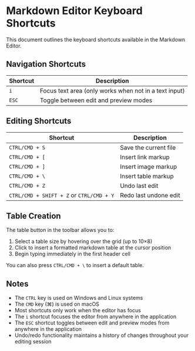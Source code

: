 # Markdown Editor Keyboard Shortcuts

This document outlines the keyboard shortcuts available in the Markdown Editor.

## Navigation Shortcuts

| Shortcut | Description                                           |
| -------- | ----------------------------------------------------- |
| `i`      | Focus text area (only works when not in a text input) |
| `ESC`    | Toggle between edit and preview modes                 |

## Editing Shortcuts

| Shortcut                                 | Description           |
| ---------------------------------------- | --------------------- |
| `CTRL/CMD + S`                           | Save the current file |
| `CTRL/CMD + [`                           | Insert link markup    |
| `CTRL/CMD + ]`                           | Insert image markup   |
| `CTRL/CMD + \`                           | Insert table markup   |
| `CTRL/CMD + Z`                           | Undo last edit        |
| `CTRL/CMD + SHIFT + Z` or `CTRL/CMD + Y` | Redo last undone edit |

## Table Creation

The table button in the toolbar allows you to:
1. Select a table size by hovering over the grid (up to 10×8)
2. Click to insert a formatted markdown table at the cursor position
3. Begin typing immediately in the first header cell

You can also press `CTRL/CMD + \` to insert a default table.

## Notes

- The `CTRL` key is used on Windows and Linux systems
- The `CMD` key (⌘) is used on macOS
- Most shortcuts only work when the editor has focus
- The `i` shortcut focuses the editor from anywhere in the application
- The `ESC` shortcut toggles between edit and preview modes from anywhere in the application
- Undo/redo functionality maintains a history of changes throughout your editing session
